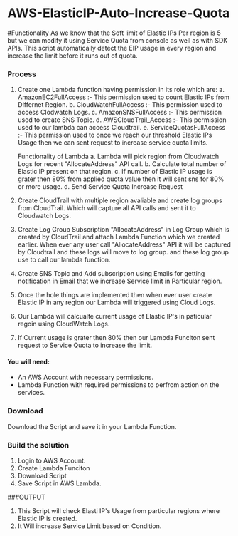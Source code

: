 # AWS-ElasticIP-Auto-Increase-Quota
#Functionality
As we know that the Soft limit of Elastic IPs Per region is 5 but we can modify it using Service Quota from console as well as with SDK APIs. 
This script automatically detect the EIP usage in every region and increase the limit before it runs out of quota.

### Process
1. Create one Lambda function having permission in its role which are: 
    a. AmazonEC2FullAccess :- 
        This permission used to count Elastic IPs from Differnet Region.
    b. CloudWatchFullAccess :-
        This permission used to access Clodwatch Logs.
    c. AmazonSNSFullAccess :-
        This permission used to create SNS Topic.
    d. AWSCloudTrail_Access :- 
        This permission used to our lambda can access Cloudtrail.
    e. ServiceQuotasFullAccess :- 
        This permission used to once we reach our threshold Elastic IPs Usage then we can sent request to increase service quota limits. 

    Functionality of Lambda
        a. Lambda will pick region from Cloudwatch Logs for recent "AllocateAddress" API call.
        b. Calculate total number of Elastic IP present on that region.
        c. If number of Elastic IP usage is grater then 80% from applied quota value then it will sent sns for 80% or more usage.
        d. Send Service Quota Increase Request

2. Create CloudTrail with multiple region avaliable and create log groups from CloudTrail. Which will capture all API calls and sent it 
   to Cloudwatch Logs.  

3. Create Log Group Subscription "AllocateAddress" in Log Group which is created by CloudTrail and attach Lambda Function which we 
   created earlier. When ever any user call "AllocateAddress" API it will be captured by Cloudtrail and these logs will move to log group.
   and these log group use to call our lambda function. 

4. Create SNS Topic and Add subscription using Emails for getting notification in Email that we increase Service limit in 
   Particular region. 

5. Once the hole things are implemented then when ever user create Elastic IP in any region our Lambda will triggered using Cloud Logs.

6. Our Lambda will calcualte current usage of Elastic IP's in paticular regoin using CloudWatch Logs.

7. If Current usage is grater then 80% then our Lambda Funciton sent request to Service Quota to increase the limit.

#### You will need:

* An AWS Account with necessary permissions.
* Lambda Function with required permissions to perfrom action on the services.

### Download
Download the Script and save it in your Lambda Function.

### Build the solution
1. Login to AWS Account.
2. Create Lambda Funciton
3. Download Script
4. Save Script in AWS Lambda.

###OUTPUT
1. This Script will check Elasti IP's Usage from particular regions where Elastic IP is created.
2. It Will increase Service Limit based on Condition.
